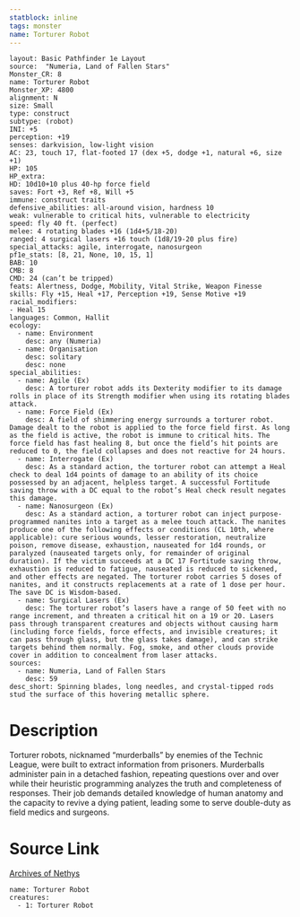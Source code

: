 ```yaml
---
statblock: inline
tags: monster
name: Torturer Robot
---
```

```statblock
layout: Basic Pathfinder 1e Layout
source:  "Numeria, Land of Fallen Stars"
Monster_CR: 8
name: Torturer Robot
Monster_XP: 4800
alignment: N
size: Small
type: construct
subtype: (robot)
INI: +5
perception: +19
senses: darkvision, low-light vision
AC: 23, touch 17, flat-footed 17 (dex +5, dodge +1, natural +6, size +1)
HP: 105
HP_extra: 
HD: 10d10+10 plus 40-hp force field
saves: Fort +3, Ref +8, Will +5
immune: construct traits
defensive_abilities: all-around vision, hardness 10
weak: vulnerable to critical hits, vulnerable to electricity
speed: fly 40 ft. (perfect)
melee: 4 rotating blades +16 (1d4+5/18-20)
ranged: 4 surgical lasers +16 touch (1d8/19-20 plus fire)
special_attacks: agile, interrogate, nanosurgeon
pf1e_stats: [8, 21, None, 10, 15, 1]
BAB: 10
CMB: 8
CMD: 24 (can’t be tripped)
feats: Alertness, Dodge, Mobility, Vital Strike, Weapon Finesse
skills: Fly +15, Heal +17, Perception +19, Sense Motive +19
racial_modifiers:
- Heal 15
languages: Common, Hallit
ecology:
  - name: Environment
    desc: any (Numeria)
  - name: Organisation
    desc: solitary
    desc: none
special_abilities:
  - name: Agile (Ex)
    desc: A torturer robot adds its Dexterity modifier to its damage rolls in place of its Strength modifier when using its rotating blades attack.
  - name: Force Field (Ex)
    desc: A field of shimmering energy surrounds a torturer robot. Damage dealt to the robot is applied to the force field first. As long as the field is active, the robot is immune to critical hits. The force field has fast healing 8, but once the field’s hit points are reduced to 0, the field collapses and does not reactive for 24 hours.
  - name: Interrogate (Ex)
    desc: As a standard action, the torturer robot can attempt a Heal check to deal 1d4 points of damage to an ability of its choice possessed by an adjacent, helpless target. A successful Fortitude saving throw with a DC equal to the robot’s Heal check result negates this damage.
  - name: Nanosurgeon (Ex)
    desc: As a standard action, a torturer robot can inject purpose-programmed nanites into a target as a melee touch attack. The nanites produce one of the following effects or conditions (CL 10th, where applicable): cure serious wounds, lesser restoration, neutralize poison, remove disease, exhaustion, nauseated for 1d4 rounds, or paralyzed (nauseated targets only, for remainder of original duration). If the victim succeeds at a DC 17 Fortitude saving throw, exhaustion is reduced to fatigue, nauseated is reduced to sickened, and other effects are negated. The torturer robot carries 5 doses of nanites, and it constructs replacements at a rate of 1 dose per hour. The save DC is Wisdom-based.
  - name: Surgical Lasers (Ex)
    desc: The torturer robot’s lasers have a range of 50 feet with no range increment, and threaten a critical hit on a 19 or 20. Lasers pass through transparent creatures and objects without causing harm (including force fields, force effects, and invisible creatures; it can pass through glass, but the glass takes damage), and can strike targets behind them normally. Fog, smoke, and other clouds provide cover in addition to concealment from laser attacks.
sources:
  - name: Numeria, Land of Fallen Stars
    desc: 59
desc_short: Spinning blades, long needles, and crystal-tipped rods stud the surface of this hovering metallic sphere.
```
# Description
Torturer robots, nicknamed “murderballs” by enemies of the Technic League, were built to extract information from prisoners. Murderballs administer pain in a detached fashion, repeating questions over and over while their heuristic programming analyzes the truth and completeness of responses. Their job demands detailed knowledge of human anatomy and the capacity to revive a dying patient, leading some to serve double-duty as field medics and surgeons.
# Source Link
[Archives of Nethys](https://aonprd.com/MonsterDisplay.aspx?ItemName=Torturer%20Robot)
```encounter-table
name: Torturer Robot
creatures:
  - 1: Torturer Robot
```
